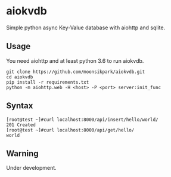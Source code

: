 # aiokvdb

Simple python async Key-Value database with aiohttp and sqlite. 

## Usage

You need aiohttp and at least python 3.6 to run aiokvdb.

    git clone https://github.com/moonsikpark/aiokvdb.git
    cd aiokvdb
    pip install -r requirements.txt
    python -m aiohttp.web -H <host> -P <port> server:init_func

## Syntax

    [root@test ~]#curl localhost:8000/api/insert/hello/world/
    201 Created
    [root@test ~]#curl localhost:8000/api/get/hello/
    world

## Warning

Under development.